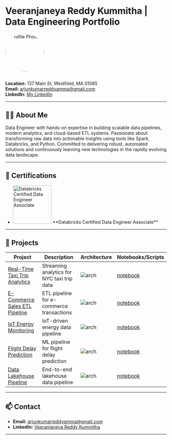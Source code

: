 # Veeranjaneya Reddy Kummitha | Data Engineering Portfolio

<img src="./images/profile.jpg" alt="Profile Photo" width="120" style="border-radius: 50%;margin-bottom:1em;" />

**Location:** 137 Main St, Westfield, MA 01085  
**Email:** [arjunkumarreddyamma@gmail.com](mailto:arjunkumarreddyamma@gmail.com)  
**LinkedIn:** [My LinkedIn](https://www.linkedin.com/in/Veera7021)  

---

## 👨‍💻 About Me

Data Engineer with hands-on expertise in building scalable data pipelines, modern analytics, and cloud-based ETL systems. Passionate about transforming raw data into actionable insights using tools like Spark, Databricks, and Python. Committed to delivering robust, automated solutions and continuously learning new technologies in the rapidly evolving data landscape.

---

## 🏅 Certifications

- <img src="./badges/databricks-certified.png" alt="Databricks Certified Data Engineer Associate" width="120" />  
  **Databricks Certified Data Engineer Associate**

---

## 📂 Projects

| Project | Description | Architecture | Notebooks/Scripts |
|---------|-------------|--------------|-------------------|
| [Real-Time Taxi Trip Analytics](./projects/Real-Time-Taxi-Trip-Analytics) | Streaming analytics for NYC taxi trip data | ![arch](./projects/Real-Time-Taxi-Trip-Analytics/architecture.png) | [notebook](./projects/Real-Time-Taxi-Trip-Analytics/notebook.ipynb) |
| [E-Commerce Sales ETL Pipeline](./projects/E-Commerce-Sales-ETL-Pipeline) | ETL pipeline for e-commerce transactions | ![arch](./projects/E-Commerce-Sales-ETL-Pipeline/architecture.png) | [notebook](./projects/E-Commerce-Sales-ETL-Pipeline/notebook.ipynb) |
| [IoT Energy Monitoring](./projects/IoT-Energy-Monitoring) | IoT-driven energy data pipeline | ![arch](./projects/IoT-Energy-Monitoring/architecture.png) | [notebook](./projects/IoT-Energy-Monitoring/notebook.ipynb) |
| [Flight Delay Prediction](./projects/Flight-Delay-Prediction) | ML pipeline for flight delay prediction | ![arch](./projects/Flight-Delay-Prediction/architecture.png) | [notebook](./projects/Flight-Delay-Prediction/notebook.ipynb) |
| [Data Lakehouse Pipeline](./projects/Data-Lakehouse-Pipeline) | End-to-end lakehouse data pipeline | ![arch](./projects/Data-Lakehouse-Pipeline/architecture.png) | [notebook](./projects/Data-Lakehouse-Pipeline/notebook.ipynb) |

---

## 📫 Contact

- **Email:** [arjunkumarreddyamma@gmail.com](mailto:arjunkumarreddyamma@gmail.com)
- **LinkedIn:** [Veeranjaneya Reddy Kummitha](https://www.linkedin.com/in/Veera7021)

---
